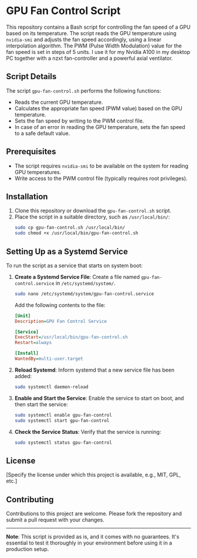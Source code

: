 # GPU Fan Control Script

This repository contains a Bash script for controlling the fan speed of a GPU based on its temperature. The script reads the GPU temperature using `nvidia-smi` and adjusts the fan speed accordingly, using a linear interpolation algorithm. The PWM (Pulse Width Modulation) value for the fan speed is set in steps of 5 units. I use it for my Nvidia A100 in my desktop PC together with a nzxt fan-controller and a powerful axial ventilator.

## Script Details

The script `gpu-fan-control.sh` performs the following functions:
- Reads the current GPU temperature.
- Calculates the appropriate fan speed (PWM value) based on the GPU temperature.
- Sets the fan speed by writing to the PWM control file.
- In case of an error in reading the GPU temperature, sets the fan speed to a safe default value.

## Prerequisites

- The script requires `nvidia-smi` to be available on the system for reading GPU temperatures.
- Write access to the PWM control file (typically requires root privileges).

## Installation

1. Clone this repository or download the `gpu-fan-control.sh` script.
2. Place the script in a suitable directory, such as `/usr/local/bin/`:
   ```bash
   sudo cp gpu-fan-control.sh /usr/local/bin/
   sudo chmod +x /usr/local/bin/gpu-fan-control.sh
   ```

## Setting Up as a Systemd Service

To run the script as a service that starts on system boot:

1. **Create a Systemd Service File**: Create a file named `gpu-fan-control.service` in `/etc/systemd/system/`.

   ```bash
   sudo nano /etc/systemd/system/gpu-fan-control.service
   ```

   Add the following contents to the file:

   ```ini
   [Unit]
   Description=GPU Fan Control Service

   [Service]
   ExecStart=/usr/local/bin/gpu-fan-control.sh
   Restart=always

   [Install]
   WantedBy=multi-user.target
   ```

2. **Reload Systemd**: Inform systemd that a new service file has been added:

   ```bash
   sudo systemctl daemon-reload
   ```

3. **Enable and Start the Service**: Enable the service to start on boot, and then start the service:

   ```bash
   sudo systemctl enable gpu-fan-control
   sudo systemctl start gpu-fan-control
   ```

4. **Check the Service Status**: Verify that the service is running:

   ```bash
   sudo systemctl status gpu-fan-control
   ```

## License

[Specify the license under which this project is available, e.g., MIT, GPL, etc.]

## Contributing

Contributions to this project are welcome. Please fork the repository and submit a pull request with your changes.

---

**Note**: This script is provided as is, and it comes with no guarantees. It's essential to test it thoroughly in your environment before using it in a production setup.
